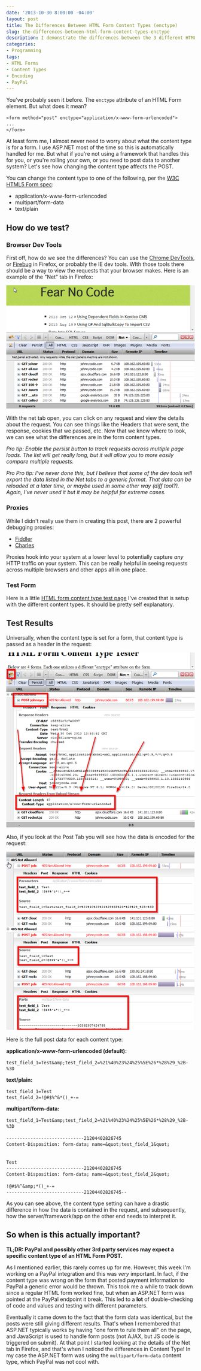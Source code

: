 ```yaml
---
date: '2013-10-30 8:00:00 -04:00'
layout: post
title: The Differences Between HTML Form Content Types (enctype)
slug: the-differences-between-html-form-content-types-enctype
description: I demonstrate the differences between the 3 different HTML Form Content Types and explain how it may affect you.
categories:
- Programming
tags:
- HTML Forms
- Content Types
- Encoding
- PayPal
---
```


You've probably seen it before.  The `enctype` attribute of an HTML Form element.  But what does it mean?

	<form method="post" enctype="application/x-www-form-urlencoded">
	...
	</form>

At least form me, I almost never need to worry about what the content type is for a form.  I use ASP.NET most of the time so this is automatically handled for me.  But what if you're not using a framework that handles this for you, or you're rolling your own, or you need to post data to another system?  Let's see how changing the content type affects the POST.

You can change the content type to one of the following, per the [W3C HTML5 Form spec](http://www.w3.org/TR/html5/forms.html#attr-fs-enctype "Forms in HTML5 Documents"):

- application/x-www-form-urlencoded  
- multipart/form-data
- text/plain  

## How do we test?

### Browser Dev Tools

First off, how do we see the differences?  You can use the [Chrome DevTools](https://developers.google.com/chrome-developer-tools/ "Chrome DevTools"), or [Firebug](https://getfirebug.com/ "Firebug. Web Development Evolved.") in Firefox, or probably the IE dev tools.  WIth those tools there should be a way to view the requests that your browser makes.  Here is an example of the "Net" tab in Firefox:

![A screenshot of the Firebug Net Tab.](/assets/posts/2013-10-30-form-content-type-differences-enctype/firebug-net-tab.png)

With the net tab open, you can click on any request and view the details about the request.  You can see things like the Headers that were sent, the response, cookies that we passed, etc.  Now that we know where to look, we can see what the differences are in the form content types.

*Pro tip: Enable the persist button to track requests across multiple page loads.  The list will get really long, but it will allow you to more easily compare multiple requests.*

*Pro Pro tip: I've never done this, but I believe that some of the dev tools will export the data listed in the Net tabs to a generic format.  That data can be reloaded at a later time, or maybe used in some other way (diff tool?).  Again, I've never used it but it may be helpful for extreme cases.*

### Proxies

While I didn't really use them in creating this post, there are 2 powerful debugging proxies: 

- [Fiddler](http://fiddler2.com/ "The free web debugging proxy for any browser, system or platform")
- [Charles](http://www.charlesproxy.com/ "Charles is an HTTP proxy / HTTP monitor / Reverse Proxy that enables a developer to view all of the HTTP and SSL / HTTPS traffic between their machine and the Internet.")

Proxies hook into your system at a lower level to potentially capture *any* HTTP traffic on your system.  This can be really helpful in seeing requests across multiple browsers and other apps all in one place.

### Test Form

Here is a little [HTML form content type test page](/assets/posts/2013-10-30-form-content-type-differences-enctype/form-content-type-tester.html "HTML Form Content Type Tester (enctype)") I've created that is setup with the different content types.  It should be pretty self explanatory.

## Test Results

Universally, when the content type is set for a form, that content type is passed as a header in the request:

![A request's details showing the content type](/assets/posts/2013-10-30-form-content-type-differences-enctype/firebug-request-details-content-type.png)

Also, if you look at the Post Tab you will see how the data is encoded for the request:

![A request's details showing the post data](/assets/posts/2013-10-30-form-content-type-differences-enctype/firebug-net-tab-post-data.png)

Here is the full post data for each content type: 

**application/x-www-form-urlencoded (default):**

	test_field_1=Test&amp;test_field_2=%21%40%23%24%25%5E%26*%28%29_%2B-%3D

**text/plain:**

	test_field_1=Test
	test_field_2=!@#$%^&*()_+-=

**multipart/form-data:**

	test_field_1=Test&amp;test_field_2=%21%40%23%24%25%5E%26*%28%29_%2B-%3D

	-----------------------------21204402826745
	Content-Disposition: form-data; name=&quot;test_field_1&quot;
	
	
	Test
	-----------------------------21204402826745
	Content-Disposition: form-data; name=&quot;test_field_2&quot;
	
	!@#$%^&amp;*()_+-=
	-----------------------------21204402826745--

As you can see above, the content type setting can have a drastic difference in how the data is contained in the request, and subsequently, how the server/framework/app on the other end needs to interpret it.

## So when is this actually important?

**TL;DR: PayPal and possibly other 3rd party services may expect a specific content type of an HTML Form POST.**

As I mentioned earlier, this rarely comes up for me.  However, this week I'm working on a PayPal integration and this was *very* important.  In fact, if the content type was wrong on the form that posted payment information to PayPal a generic error would be thrown.  This took me a while to track down since a regular HTML form worked fine, but when an ASP.NET form was pointed at the PayPal endpoint it break.  This led to a **lot** of double-checking of code and values and testing with different parameters.

Eventually it came down to the fact that the form data was identical, but the posts were still giving different results.  That's when I remembered that ASP.NET typically works by having "one form to rule them all" on the page, and JavaScript is used to handle form posts (not AJAX, but JS code is triggered on submit).  At that point I started looking at the details of the Net tab in Firefox, and that's when I noticed the differences in Content Type!  In my case the ASP.NET form was using the `multipart/form-data` content type, which PayPal was not cool with.
